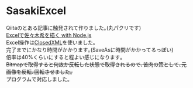 # SasakiExcel

Qiitaのとある記事に触発されて作りました｡(丸パクリです)  
[Excelで佐々木希を描く with Node.js](http://qiita.com/Algebra_nobu/items/33781129460eb0338b1b "Title")  
Excel操作は[ClosedXML](https://closedxml.codeplex.com "Title")を使いました｡  
完了までにかなり時間がかかります｡(SaveAsに時間がかかってるっぽい)  
倍率は40%くらいにすると程よい感じになります｡  
~~Bitmapで取得すると何故か反転した状態で取得されるので､苦肉の策として､元画像を反転､回転させました｡~~  
プログラムで対応しました｡
